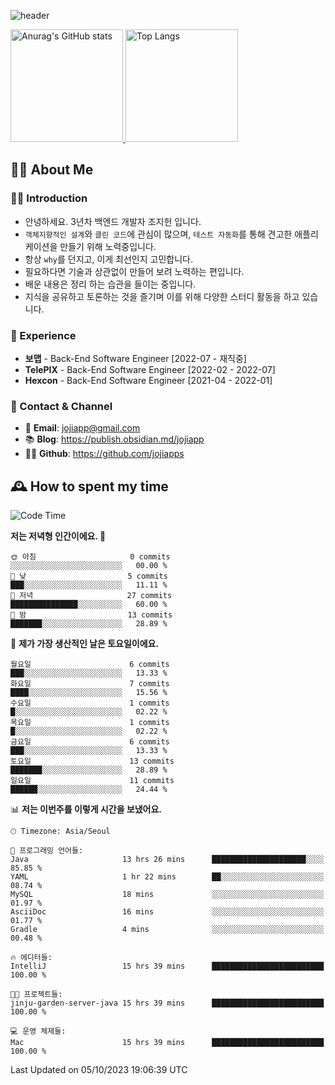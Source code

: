 ![header](https://capsule-render.vercel.app/api?type=transparent&fontColor=6b32af&height=200&text=Back-End%20Developer&fontSize=60)

<a href="#">
  <img height="180px" src="https://github-readme-stats.vercel.app/api?username=jojiapps&show_icons=true&theme=midnight-purple&locale=kr" alt="Anurag's GitHub stats"/>
</a>

<a href="#">
  <img height="180px" src="https://github-readme-stats.vercel.app/api/top-langs/?username=jojiapps&theme=midnight-purple&layout=compact&locale=kr" alt="Top Langs"/>
</a>

## 💁‍♂️ About Me

### 🙇‍♂️ Introduction

- 안녕하세요. 3년차 백엔드 개발자 조지헌 입니다.
- `객체지향적인 설계`와 `클린 코드`에 관심이 많으며, `테스트 자동화`를 통해 견고한 애플리케이션을 만들기 위해 노력중입니다.
- 항상 `why`를 던지고, 이게 최선인지 고민합니다.
- 필요하다면 기술과 상관없이 만들어 보려 노력하는 편입니다.
- 배운 내용은 정리 하는 습관을 들이는 중입니다.
- 지식을 공유하고 토론하는 것을 즐기며 이를 위해 다양한 스터디 활동을 하고 있습니다.

### 💼 Experience

- **보맵** - Back-End Software Engineer [2022-07 - 재직중]
- **TelePIX** - Back-End Software Engineer [2022-02 - 2022-07]
- **Hexcon** - Back-End Software Engineer [2021-04 - 2022-01]

### 🤝 Contact & Channel

- 📧 **Email**: jojiapp@gmail.com
- 📚 **Blog**: https://publish.obsidian.md/jojiapp
- 👨‍💻 **Github**: https://github.com/jojiapps

## 🕰 How to spent my time
<!--START_SECTION:waka-->
![Code Time](http://img.shields.io/badge/Code%20Time-580%20hrs%2011%20mins-blue)

**저는 저녁형 인간이에요. 🦉** 

```text
🌞 아침                     0 commits           ░░░░░░░░░░░░░░░░░░░░░░░░░   00.00 % 
🌆 낮　                     5 commits           ███░░░░░░░░░░░░░░░░░░░░░░   11.11 % 
🌃 저녁                     27 commits          ███████████████░░░░░░░░░░   60.00 % 
🌙 밤　                     13 commits          ███████░░░░░░░░░░░░░░░░░░   28.89 % 
```
📅 **제가 가장 생산적인 날은 토요일이에요.** 

```text
월요일                      6 commits           ███░░░░░░░░░░░░░░░░░░░░░░   13.33 % 
화요일                      7 commits           ████░░░░░░░░░░░░░░░░░░░░░   15.56 % 
수요일                      1 commits           █░░░░░░░░░░░░░░░░░░░░░░░░   02.22 % 
목요일                      1 commits           █░░░░░░░░░░░░░░░░░░░░░░░░   02.22 % 
금요일                      6 commits           ███░░░░░░░░░░░░░░░░░░░░░░   13.33 % 
토요일                      13 commits          ███████░░░░░░░░░░░░░░░░░░   28.89 % 
일요일                      11 commits          ██████░░░░░░░░░░░░░░░░░░░   24.44 % 
```


📊 **저는 이번주를 이렇게 시간을 보냈어요.** 

```text
🕑︎ Timezone: Asia/Seoul

💬 프로그래밍 언어들: 
Java                     13 hrs 26 mins      █████████████████████░░░░   85.85 % 
YAML                     1 hr 22 mins        ██░░░░░░░░░░░░░░░░░░░░░░░   08.74 % 
MySQL                    18 mins             ░░░░░░░░░░░░░░░░░░░░░░░░░   01.97 % 
AsciiDoc                 16 mins             ░░░░░░░░░░░░░░░░░░░░░░░░░   01.77 % 
Gradle                   4 mins              ░░░░░░░░░░░░░░░░░░░░░░░░░   00.48 % 

🔥 에디터들: 
IntelliJ                 15 hrs 39 mins      █████████████████████████   100.00 % 

🐱‍💻 프로젝트들: 
jinju-garden-server-java 15 hrs 39 mins      █████████████████████████   100.00 % 

💻 운영 체제들: 
Mac                      15 hrs 39 mins      █████████████████████████   100.00 % 
```


 Last Updated on 05/10/2023 19:06:39 UTC
<!--END_SECTION:waka-->
